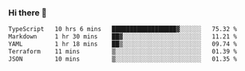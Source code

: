 ### Hi there 👋

<!--START_SECTION:waka-->

```txt
TypeScript   10 hrs 6 mins   ██████████████████▓░░░░░░   75.32 %
Markdown     1 hr 30 mins    ██▓░░░░░░░░░░░░░░░░░░░░░░   11.21 %
YAML         1 hr 18 mins    ██▒░░░░░░░░░░░░░░░░░░░░░░   09.74 %
Terraform    11 mins         ▒░░░░░░░░░░░░░░░░░░░░░░░░   01.39 %
JSON         10 mins         ▒░░░░░░░░░░░░░░░░░░░░░░░░   01.35 %
```

<!--END_SECTION:waka-->

<!--
**jerry-shao/jerry-shao** is a ✨ _special_ ✨ repository because its `README.md` (this file) appears on your GitHub profile.

Here are some ideas to get you started:

- 🔭 I’m currently working on ...
- 🌱 I’m currently learning ...
- 👯 I’m looking to collaborate on ...
- 🤔 I’m looking for help with ...
- 💬 Ask me about ...
- 📫 How to reach me: ...
- 😄 Pronouns: ...
- ⚡ Fun fact: ...
-->
